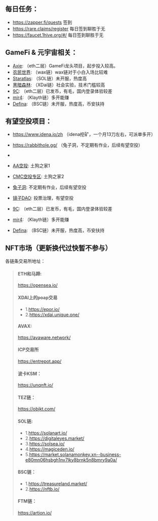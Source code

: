 ## 每日任务：
+ https://zapper.fi/quests 签到 
+ https://rare.claims/register 每日签到聊胜于无
+ https://faucet.1hive.org/#/ 每日签到聊胜于无

## GameFi & 元宇宙相关：
+  [Axie](https://axieinfinity.com/): （eth二层）GameFi龙头项目，起步投入较高。
+  [农民世界](https://farmersworld.io/): （wax链）wax链对于小白入场比较难
+  [Staratlas](https://play.staratlas.com/): （SOL链）未开服，热度高
+  [黑暗森林](https://raritymmo.com/): （XDai链）社会实验，技术门槛较高
+  [9C](http://onboarding.nine-chronicles.com/?ref=88a26b2a7d6c425c913047d9f776f90d): （eth二层）已发币，有毛，国内登录体验较差
+  [mir4](https://www.mir4global.com/): （Klayth链）多开能赚
+  [Defina](https://defina.finance/): （BSC链）未开服，热度高，币安扶持





## 有望空投项目：
+ https://www.idena.io/zh  （idena挖矿，一个月13刀左右，可派单多开）
+ https://rabbithole.gg/    （兔子洞，不定期有作业，后续有望空投）

+ 
+  [AA空投](https://airdropalert.com/): 土狗之家1
+  [CMC空投专区](https://coinmarketcap.com/zh/airdrop/): 土狗之家2
+  [兔子洞](https://rabbithole.gg/): 不定期有作业，后续有望空投
+  [镜子DAO](https://mirror.xyz/race): 投票治理，有望空投
+  [9C](http://onboarding.nine-chronicles.com/?ref=88a26b2a7d6c425c913047d9f776f90d): （eth二层）已发币，有毛，国内登录体验较差
+  [mir4](https://www.mir4global.com/): （Klayth链）多开能赚
+  [Defina](https://defina.finance/): （BSC链）未开服，热度高，币安扶持


## NFT市场（更新换代过快暂不参与）
各链条交易所地址：
> #### ETH和马蹄:
> https://opensea.io/ 
> #### XDAI上的poap交易
> + 1.https://epor.io/
> + 2.https://xdai.unique.one/ 
> #### AVAX:
> https://avaware.network/
> #### ICP交易所
> https://entrepot.app/
> #### 波卡KSM：
> https://unqnft.io/
> #### TEZ链：
> https://objkt.com/
> #### SOL链:
> + 1.https://solanart.io/
> + 2.https://digitaleyes.market/
> + 3.https://solsea.io/
> + 4.https://magiceden.io/
> + 5.https://market.solanamonkey.xn--business-e80mn06hsbgh1nv7lky8brnk5n8bmry9a0a/
> #### BSC链：
> + 1.https://treasureland.market/
> + 2.https://nftb.io/ 
> #### FTM链：
> https://artion.io/
